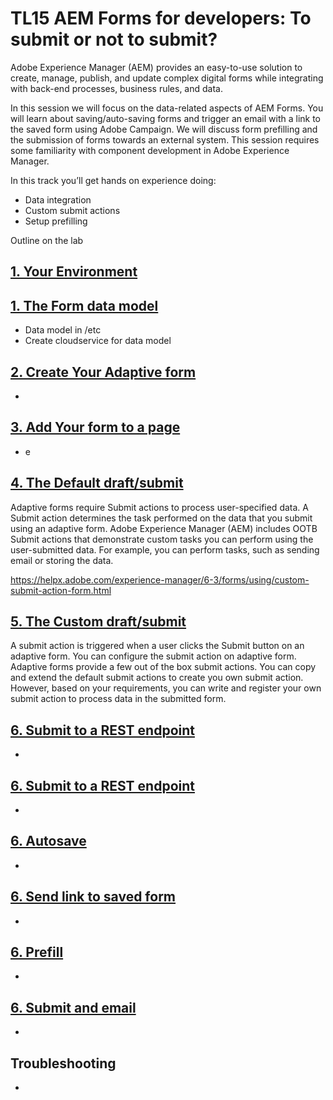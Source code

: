 # TL15 AEM Forms for developers: To submit or not to submit?

Adobe Experience Manager (AEM) provides an easy-to-use solution to create, manage, publish, and update complex digital forms while integrating with back-end processes, business rules, and data.
 
In this session we will focus on the data-related aspects of AEM Forms. You will learn about saving/auto-saving forms and trigger an email with a link to the saved form using Adobe Campaign. We will discuss form prefilling and the submission of forms towards an external system. This session requires some familiarity with component development in Adobe Experience Manager.
 
In this track you’ll get hands on experience doing:

* Data  integration
* Custom submit actions
* Setup prefilling

Outline on the lab

## [1. Your Environment](exercise1/README.md)

## [1. The Form data model](exercise1/README.md)
* Data model in /etc
* Create cloudservice for data model


## [2. Create Your Adaptive form](exercise2/README.md)
* 

## [3. Add Your form to a page](exercise3/README.md)
* e

## [4. The Default draft/submit](exercise4/README.md)

Adaptive forms require Submit actions to process user-specified data. A Submit action determines the task performed on the data that you submit using an adaptive form. Adobe Experience Manager (AEM) includes OOTB Submit actions that demonstrate custom tasks you can perform using the user-submitted data. For example, you can perform tasks, such as sending email or storing the data.

https://helpx.adobe.com/experience-manager/6-3/forms/using/custom-submit-action-form.html

## [5. The Custom draft/submit ](exercise5/README.md)

A submit action is triggered when a user clicks the Submit button on an adaptive form. You can configure the submit action on adaptive form. Adaptive forms provide a few out of the box submit actions. You can copy and extend the default submit actions to create you own submit action. However, based on your requirements, you can write and register your own submit action to process data in the submitted form. 

## [6. Submit to a REST endpoint ](exercise5/README.md)
* 

## [6. Submit to a REST endpoint ](exercise5/README.md)
* 

## [6. Autosave](exercise5/README.md)
* 

## [6. Send link to saved form](exercise5/README.md)
* 

## [6. Prefill](exercise5/README.md)
* 

## [6. Submit and email](exercise5/README.md)
* 


## Troubleshooting
* 
